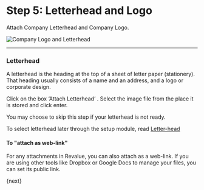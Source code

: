 # Step 5: Letterhead and Logo

Attach Company Letterhead and Company Logo.

<img alt="Company Logo and Letterhead" class="screenshot"
src="{{docs_base_url}}/assets/img/setup-wizard/step-5.png">

---

### Letterhead

A letterhead is the heading at the top of a sheet of letter paper (stationery). That heading usually consists of a name and an address, and a logo or corporate design.

Click on the box ‘Attach Letterhead’ . Select the image file from the place it is stored and click enter.

You may choose to skip this step if your letterhead is not ready.

To select letterhead later through the setup module, read [Letter-head]({{docs_base_url}}/user/manual/en/setting-up/print/letter-head.html)

#### To "attach as web-link"

For any attachments in Revalue, you can also attach as a web-link. If you are using other tools like Dropbox or Google Docs to manage your files, you can set its public link.

{next}
